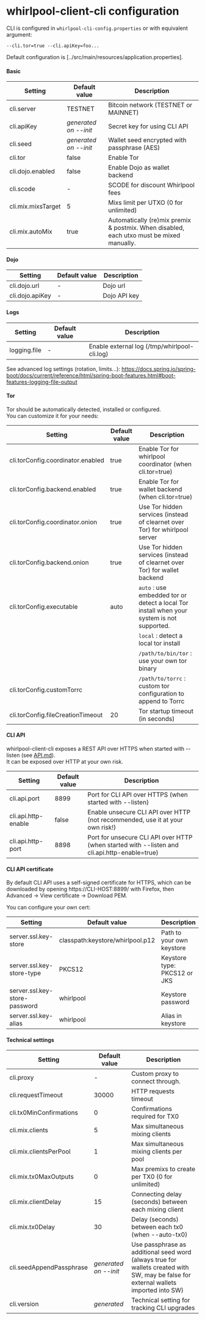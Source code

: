# whirlpool-client-cli configuration

CLI is configured in `whirlpool-cli-config.properties` or with equivalent argument:
```
--cli.tor=true --cli.apiKey=foo...
```
Default configuration is [../src/main/resources/application.properties].  


#### Basic
| Setting | Default value | Description |
| ----------- | ----------- | ----------- |
| cli.server | TESTNET | Bitcoin network (TESTNET or MAINNET) |
| cli.apiKey | *generated on --init* | Secret key for using CLI API |
| cli.seed | *generated on --init* | Wallet seed encrypted with passphrase (AES) |
| cli.tor | false | Enable Tor |
| cli.dojo.enabled | false | Enable Dojo as wallet backend |
| cli.scode | - | SCODE for discount Whirlpool fees |
| cli.mix.mixsTarget | 5 | Mixs limit per UTXO (0 for unlimited) |
| cli.mix.autoMix | true | Automatically (re)mix premix & postmix. When disabled, each utxo must be mixed manually. |


#### Dojo

| Setting | Default value | Description |
| ----------- | ----------- | ----------- |
| cli.dojo.url | - | Dojo url |
| cli.dojo.apiKey | - | Dojo API key |


#### Logs

| Setting | Default value | Description |
| ----------- | ----------- | ----------- |
| logging.file | - | Enable external log (/tmp/whirlpool-cli.log) |

See advanced log settings (rotation, limits...):
https://docs.spring.io/spring-boot/docs/current/reference/html/spring-boot-features.html#boot-features-logging-file-output


#### Tor

Tor should be automatically detected, installed or configured.  
You can customize it for your needs:

| Setting | Default value | Description |
| ----------- | ----------- | ----------- |
| cli.torConfig.coordinator.enabled | true | Enable Tor for whirlpool coordinator (when cli.tor=true) |
| cli.torConfig.backend.enabled | true | Enable Tor for wallet backend (when cli.tor=true) |
| cli.torConfig.coordinator.onion | true | Use Tor hidden services (instead of clearnet over Tor) for whirlpool server |
| cli.torConfig.backend.onion | true | Use Tor hidden services (instead of clearnet over Tor) for wallet backend |
| cli.torConfig.executable | auto | `auto` : use embedded tor or detect a local Tor install when your system is not supported. |
|  |  | `local` : detect a local tor install|
|  |  | `/path/to/bin/tor` : use your own tor binary|
| cli.torConfig.customTorrc |  | `/path/to/torrc` : custom tor configuration to append to Torrc|
| cli.torConfig.fileCreationTimeout | 20 | Tor startup timeout (in seconds)|


#### CLI API
whirlpool-client-cli exposes a REST API over HTTPS when started with --listen (see [API.md](API.md)).  
It can be exposed over HTTP at your own risk.

| Setting | Default value | Description |
| ----------- | ----------- | ----------- |
| cli.api.port | 8899 | Port for CLI API over HTTPS (when started with --listen) |
| cli.api.http-enable | false | Enable unsecure CLI API over HTTP (not recommended, use it at your own risk!) |
| cli.api.http-port | 8898 | Port for unsecure CLI API over HTTP (when started with --listen and cli.api.http-enable=true) |


#### CLI API certificate
By default CLI API uses a self-signed certificate for HTTPS, which can be downloaded by opening https://CLI-HOST:8899/ with Firefox, then Advanced -> View certificate -> Download PEM.

You can configure your own cert:

| Setting | Default value | Description |
| ----------- | ----------- | ----------- |
| server.ssl.key-store | classpath:keystore/whirlpool.p12 | Path to your own keystore |
| server.ssl.key-store-type | PKCS12 | Keystore type: PKCS12 or JKS |
| server.ssl.key-store-password | whirlpool | Keystore password |
| server.ssl.key-alias | whirlpool | Alias in keystore |


#### Technical settings
| Setting | Default value | Description |
| ----------- | ----------- | ----------- |
| cli.proxy | - | Custom proxy to connect through. |
| cli.requestTimeout | 30000 | HTTP requests timeout |
| cli.tx0MinConfirmations | 0 | Confirmations required for TX0 |
| cli.mix.clients | 5 | Max simultaneous mixing clients |
| cli.mix.clientsPerPool | 1 | Max simultaneous mixing clients per pool |
| cli.mix.tx0MaxOutputs | 0 | Max premixs to create per TX0 (0 for unlimited) |
| cli.mix.clientDelay | 15 | Connecting delay (seconds) between each mixing client |
| cli.mix.tx0Delay | 30 | Delay (seconds) between each tx0 (when --auto-tx0) |
| cli.seedAppendPassphrase | *generated on --init* | Use passphrase as additional seed word (always true for wallets created with SW, may be false for external wallets imported into SW) |
| cli.version | *generated* | Technical setting for tracking CLI upgrades |
